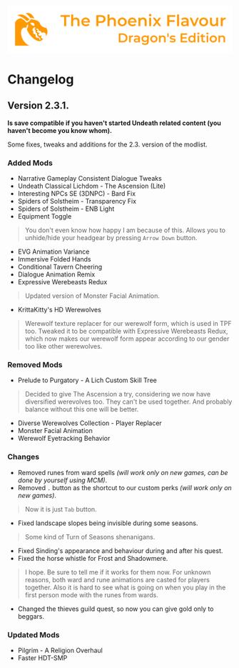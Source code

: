 ![image](images/Banner.webp)

# Changelog

## Version 2.3.1.

**Is save compatible if you haven't started Undeath related content (you haven't become you know whom).**

Some fixes, tweaks and additions for the 2.3. version of the modlist.

### Added Mods

* Narrative Gameplay Consistent Dialogue Tweaks
* Undeath Classical Lichdom - The Ascension (Lite)
* Interesting NPCs SE (3DNPC) - Bard Fix
* Spiders of Solstheim - Transparency Fix
* Spiders of Solstheim - ENB Light
* Equipment Toggle
> You don't even know how happy I am because of this. Allows you to unhide/hide your headgear by pressing `Arrow Down` button. 
* EVG Animation Variance
* Immersive Folded Hands
* Conditional Tavern Cheering
* Dialogue Animation Remix
* Expressive Werebeasts Redux
> Updated version of Monster Facial Animation.
* KrittaKitty's HD Werewolves
> Werewolf texture replacer for our werewolf form, which is used in TPF too. Tweaked it to be compatible with Expressive Werebeasts Redux, which now makes our werewolf form appear according to our gender too like other werewolves.

### Removed Mods

* Prelude to Purgatory - A Lich Custom Skill Tree
> Decided to give The Ascension a try, considering we now have diversified werevolves too. They can't be used together. And probably balance without this one will be better.
* Diverse Werewolves Collection - Player Replacer
* Monster Facial Animation
* Werewolf Eyetracking Behavior

### Changes

* Removed runes from ward spells _(will work only on new games, can be done by yourself using MCM)_.
* Removed `.` button as the shortcut to our custom perks _(will work only on new games)_.
> Now it is just `Tab` button.
* Fixed landscape slopes being invisible during some seasons.
> Some kind of Turn of Seasons shenanigans.
* Fixed Sinding's appearance and behaviour during and after his quest.
* Fixed the horse whistle for Frost and Shadowmere.
> I hope. Be sure to tell me if it works for them now.
> For unknown reasons, both ward and rune animations are casted for players together. Also it is hard to see what is going on when you play in the first person mode with the runes
from wards.
* Changed the thieves guild quest, so now you can give gold only to beggars.

### Updated Mods

* Pilgrim - A Religion Overhaul
* Faster HDT-SMP
